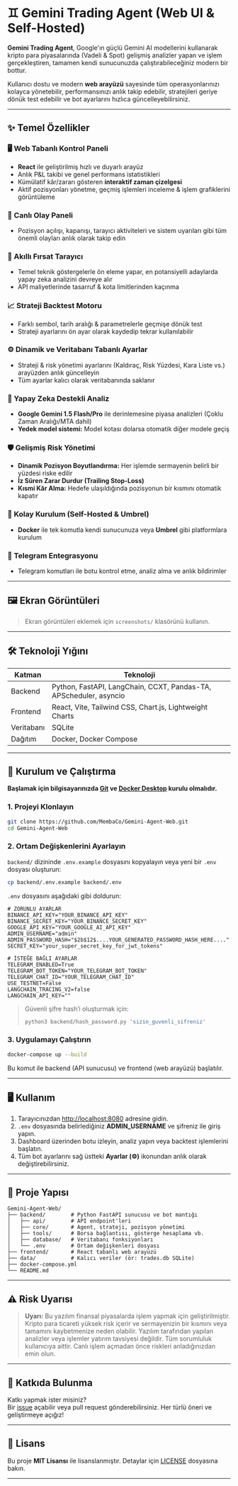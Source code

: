 # ♊ Gemini Trading Agent (Web UI & Self-Hosted)

**Gemini Trading Agent**, Google'ın güçlü Gemini AI modellerini kullanarak kripto para piyasalarında (Vadeli & Spot) gelişmiş analizler yapan ve işlem gerçekleştiren, tamamen kendi sunucunuzda çalıştırabileceğiniz modern bir bottur.

Kullanıcı dostu ve modern **web arayüzü** sayesinde tüm operasyonlarınızı kolayca yönetebilir, performansınızı anlık takip edebilir, stratejileri geriye dönük test edebilir ve bot ayarlarını hızlıca güncelleyebilirsiniz.

---

## ✨ Temel Özellikler

### 🖥️ Web Tabanlı Kontrol Paneli
- **React** ile geliştirilmiş hızlı ve duyarlı arayüz
- Anlık P&L takibi ve genel performans istatistikleri
- Kümülatif kâr/zararı gösteren **interaktif zaman çizelgesi**
- Aktif pozisyonları yönetme, geçmiş işlemleri inceleme & işlem grafiklerini görüntüleme

### 📢 Canlı Olay Paneli
- Pozisyon açılışı, kapanışı, tarayıcı aktiviteleri ve sistem uyarıları gibi tüm önemli olayları anlık olarak takip edin

### 🤖 Akıllı Fırsat Tarayıcı
- Temel teknik göstergelerle ön eleme yapar, en potansiyelli adaylarda yapay zeka analizini devreye alır
- API maliyetlerinde tasarruf & kota limitlerinden kaçınma

### 📈 Strateji Backtest Motoru
- Farklı sembol, tarih aralığı & parametrelerle geçmişe dönük test
- Strateji ayarlarını ön ayar olarak kaydedip tekrar kullanılabilir

### ⚙️ Dinamik ve Veritabanı Tabanlı Ayarlar
- Strateji & risk yönetimi ayarlarını (Kaldıraç, Risk Yüzdesi, Kara Liste vs.) arayüzden anlık güncelleyin
- Tüm ayarlar kalıcı olarak veritabanında saklanır

### 🧠 Yapay Zeka Destekli Analiz
- **Google Gemini 1.5 Flash/Pro** ile derinlemesine piyasa analizleri (Çoklu Zaman Aralığı/MTA dahil)
- **Yedek model sistemi:** Model kotası dolarsa otomatik diğer modele geçiş

### 🛡️ Gelişmiş Risk Yönetimi
- **Dinamik Pozisyon Boyutlandırma:** Her işlemde sermayenin belirli bir yüzdesi riske edilir
- **İz Süren Zarar Durdur (Trailing Stop-Loss)**
- **Kısmi Kâr Alma:** Hedefe ulaşıldığında pozisyonun bir kısmını otomatik kapatır

### 🐳 Kolay Kurulum (Self-Hosted & Umbrel)
- **Docker** ile tek komutla kendi sunucunuza veya **Umbrel** gibi platformlara kurulum

### 💬 Telegram Entegrasyonu
- Telegram komutları ile botu kontrol etme, analiz alma ve anlık bildirimler

---

## 🖼️ Ekran Görüntüleri

> Ekran görüntüleri eklemek için `screenshots/` klasörünü kullanın.

---

## 🛠️ Teknoloji Yığını

| Katman      | Teknoloji                                      |
| ----------- | ---------------------------------------------- |
| Backend     | Python, FastAPI, LangChain, CCXT, Pandas-TA, APScheduler, asyncio |
| Frontend    | React, Vite, Tailwind CSS, Chart.js, Lightweight Charts |
| Veritabanı  | SQLite                                        |
| Dağıtım     | Docker, Docker Compose                         |

---

## 🚀 Kurulum ve Çalıştırma

**Başlamak için bilgisayarınızda [Git](https://git-scm.com/) ve [Docker Desktop](https://www.docker.com/products/docker-desktop/) kurulu olmalıdır.**

### 1. Projeyi Klonlayın

```bash
git clone https://github.com/MembaCo/Gemini-Agent-Web.git
cd Gemini-Agent-Web
```

### 2. Ortam Değişkenlerini Ayarlayın

`backend/` dizininde `.env.example` dosyasını kopyalayın veya yeni bir `.env` dosyası oluşturun:

```bash
cp backend/.env.example backend/.env
```

`.env` dosyasını aşağıdaki gibi doldurun:

```env
# ZORUNLU AYARLAR
BINANCE_API_KEY="YOUR_BINANCE_API_KEY"
BINANCE_SECRET_KEY="YOUR_BINANCE_SECRET_KEY"
GOOGLE_API_KEY="YOUR_GOOGLE_AI_API_KEY"
ADMIN_USERNAME="admin"
ADMIN_PASSWORD_HASH="$2b$12$....YOUR_GENERATED_PASSWORD_HASH_HERE...."
SECRET_KEY="your_super_secret_key_for_jwt_tokens"

# İSTEĞE BAĞLI AYARLAR
TELEGRAM_ENABLED=True
TELEGRAM_BOT_TOKEN="YOUR_TELEGRAM_BOT_TOKEN"
TELEGRAM_CHAT_ID="YOUR_TELEGRAM_CHAT_ID"
USE_TESTNET=False
LANGCHAIN_TRACING_V2=false
LANGCHAIN_API_KEY=""
```

> Güvenli şifre hash’i oluşturmak için:
> ```bash
> python3 backend/hash_password.py 'sizin_guvenli_sifreniz'
> ```

### 3. Uygulamayı Çalıştırın

```bash
docker-compose up --build
```

Bu komut ile backend (API sunucusu) ve frontend (web arayüzü) başlatılır.

---

## 🖥️ Kullanım

1. Tarayıcınızdan [http://localhost:8080](http://localhost:8080) adresine gidin.
2. `.env` dosyasında belirlediğiniz **ADMIN_USERNAME** ve şifreniz ile giriş yapın.
3. Dashboard üzerinden botu izleyin, analiz yapın veya backtest işlemlerini başlatın.
4. Tüm bot ayarlarını sağ üstteki **Ayarlar (⚙️)** ikonundan anlık olarak değiştirebilirsiniz.

---

## 📂 Proje Yapısı

```
Gemini-Agent-Web/
├── backend/        # Python FastAPI sunucusu ve bot mantığı
│   ├── api/        # API endpoint'leri
│   ├── core/       # Agent, strateji, pozisyon yönetimi
│   ├── tools/      # Borsa bağlantısı, gösterge hesaplama vb.
│   ├── database/   # Veritabanı fonksiyonları
│   └── .env        # Ortam değişkenleri dosyası
├── frontend/       # React tabanlı web arayüzü
├── data/           # Kalıcı veriler (ör: trades.db SQLite)
├── docker-compose.yml
└── README.md
```

---

## ⚠️ Risk Uyarısı

> **Uyarı:** Bu yazılım finansal piyasalarda işlem yapmak için geliştirilmiştir. Kripto para ticareti yüksek risk içerir ve sermayenizin bir kısmını veya tamamını kaybetmenize neden olabilir. Yazılım tarafından yapılan analizler veya işlemler yatırım tavsiyesi değildir. Tüm sorumluluk kullanıcıya aittir. Canlı işlem açmadan önce riskleri anladığınızdan emin olun.

---

## 🤝 Katkıda Bulunma

Katkı yapmak ister misiniz?  
Bir [issue](https://github.com/MembaCo/Gemini-Agent-Web/issues) açabilir veya pull request gönderebilirsiniz. Her türlü öneri ve geliştirmeye açığız!

---

## 📄 Lisans

Bu proje **MIT Lisansı** ile lisanslanmıştır. Detaylar için [LICENSE](LICENSE) dosyasına bakın.

---